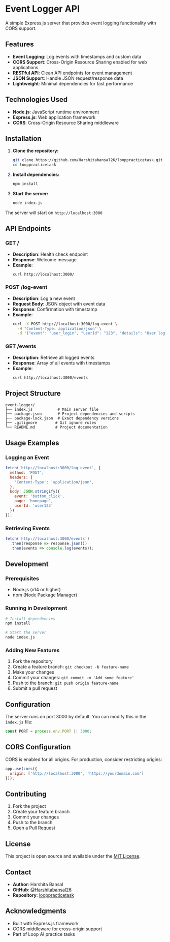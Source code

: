 # Event Logger API

A simple Express.js server that provides event logging functionality with CORS support.

## Features

- **Event Logging**: Log events with timestamps and custom data
- **CORS Support**: Cross-Origin Resource Sharing enabled for web applications
- **RESTful API**: Clean API endpoints for event management
- **JSON Support**: Handle JSON request/response data
- **Lightweight**: Minimal dependencies for fast performance

## Technologies Used

- **Node.js**: JavaScript runtime environment
- **Express.js**: Web application framework
- **CORS**: Cross-Origin Resource Sharing middleware

## Installation

1. **Clone the repository:**
   ```bash
   git clone https://github.com/Harshitabansal26/looppracticetask.git
   cd looppracticetask
   ```

2. **Install dependencies:**
   ```bash
   npm install
   ```

3. **Start the server:**
   ```bash
   node index.js
   ```

The server will start on `http://localhost:3000`

## API Endpoints

### GET /
- **Description**: Health check endpoint
- **Response**: Welcome message
- **Example**:
  ```bash
  curl http://localhost:3000/
  ```

### POST /log-event
- **Description**: Log a new event
- **Request Body**: JSON object with event data
- **Response**: Confirmation with timestamp
- **Example**:
  ```bash
  curl -X POST http://localhost:3000/log-event \
    -H "Content-Type: application/json" \
    -d '{"event": "user_login", "userId": "123", "details": "User logged in successfully"}'
  ```

### GET /events
- **Description**: Retrieve all logged events
- **Response**: Array of all events with timestamps
- **Example**:
  ```bash
  curl http://localhost:3000/events
  ```

## Project Structure

```
event-logger/
├── index.js           # Main server file
├── package.json       # Project dependencies and scripts
├── package-lock.json  # Exact dependency versions
├── .gitignore        # Git ignore rules
└── README.md         # Project documentation
```

## Usage Examples

### Logging an Event
```javascript
fetch('http://localhost:3000/log-event', {
  method: 'POST',
  headers: {
    'Content-Type': 'application/json',
  },
  body: JSON.stringify({
    event: 'button_click',
    page: 'homepage',
    userId: 'user123'
  })
});
```

### Retrieving Events
```javascript
fetch('http://localhost:3000/events')
  .then(response => response.json())
  .then(events => console.log(events));
```

## Development

### Prerequisites
- Node.js (v14 or higher)
- npm (Node Package Manager)

### Running in Development
```bash
# Install dependencies
npm install

# Start the server
node index.js
```

### Adding New Features
1. Fork the repository
2. Create a feature branch: `git checkout -b feature-name`
3. Make your changes
4. Commit your changes: `git commit -m 'Add some feature'`
5. Push to the branch: `git push origin feature-name`
6. Submit a pull request

## Configuration

The server runs on port 3000 by default. You can modify this in the `index.js` file:

```javascript
const PORT = process.env.PORT || 3000;
```

## CORS Configuration

CORS is enabled for all origins. For production, consider restricting origins:

```javascript
app.use(cors({
  origin: ['http://localhost:3000', 'https://yourdomain.com']
}));
```

## Contributing

1. Fork the project
2. Create your feature branch
3. Commit your changes
4. Push to the branch
5. Open a Pull Request

## License

This project is open source and available under the [MIT License](LICENSE).

## Contact

- **Author**: Harshita Bansal
- **GitHub**: [@Harshitabansal26](https://github.com/Harshitabansal26)
- **Repository**: [looppracticetask](https://github.com/Harshitabansal26/looppracticetask)

## Acknowledgments

- Built with Express.js framework
- CORS middleware for cross-origin support
- Part of Loop AI practice tasks
